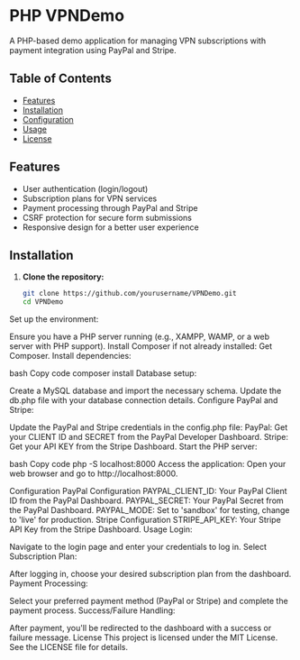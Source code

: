 # PHP VPNDemo

A PHP-based demo application for managing VPN subscriptions with payment integration using PayPal and Stripe.

## Table of Contents

- [Features](#features)
- [Installation](#installation)
- [Configuration](#configuration)
- [Usage](#usage)
- [License](#license)

## Features

- User authentication (login/logout)
- Subscription plans for VPN services
- Payment processing through PayPal and Stripe
- CSRF protection for secure form submissions
- Responsive design for a better user experience

## Installation

1. **Clone the repository:**
   ```bash
   git clone https://github.com/yourusername/VPNDemo.git
   cd VPNDemo
Set up the environment:

Ensure you have a PHP server running (e.g., XAMPP, WAMP, or a web server with PHP support).
Install Composer if not already installed: Get Composer.
Install dependencies:

bash
Copy code
composer install
Database setup:

Create a MySQL database and import the necessary schema.
Update the db.php file with your database connection details.
Configure PayPal and Stripe:

Update the PayPal and Stripe credentials in the config.php file:
PayPal: Get your CLIENT ID and SECRET from the PayPal Developer Dashboard.
Stripe: Get your API KEY from the Stripe Dashboard.
Start the PHP server:

bash
Copy code
php -S localhost:8000
Access the application: Open your web browser and go to http://localhost:8000.

Configuration
PayPal Configuration
PAYPAL_CLIENT_ID: Your PayPal Client ID from the PayPal Dashboard.
PAYPAL_SECRET: Your PayPal Secret from the PayPal Dashboard.
PAYPAL_MODE: Set to 'sandbox' for testing, change to 'live' for production.
Stripe Configuration
STRIPE_API_KEY: Your Stripe API Key from the Stripe Dashboard.
Usage
Login:

Navigate to the login page and enter your credentials to log in.
Select Subscription Plan:

After logging in, choose your desired subscription plan from the dashboard.
Payment Processing:

Select your preferred payment method (PayPal or Stripe) and complete the payment process.
Success/Failure Handling:

After payment, you'll be redirected to the dashboard with a success or failure message.
License
This project is licensed under the MIT License. See the LICENSE file for details.
